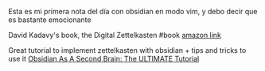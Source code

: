 Esta es mi primera nota del día con obsidian en modo vim, y debo decir que es bastante emocionante


David Kadavy's book, the Digital Zettelkasten #book
[amazon link](https://www.amazon.ca/Digital-Zettelkasten-Principles-Methods-Examples-ebook/dp/B095VY4XGD)

Great tutorial to implement zettelkasten with obsidian + tips and tricks to use it
[Obsidian As A Second Brain: The ULTIMATE Tutorial](https://www.youtube.com/watch?v=WqKluXIra70&t=3158s "Obsidian As A Second Brain: The ULTIMATE Tutorial")